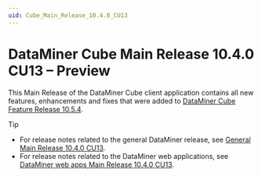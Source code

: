 ```yaml
---
uid: Cube_Main_Release_10.4.0_CU13
---
```


# DataMiner Cube Main Release 10.4.0 CU13 – Preview

This Main Release of the DataMiner Cube client application contains all new features, enhancements and fixes that were added to [DataMiner Cube Feature Release 10.5.4](xref:Cube_Feature_Release_10.5.4).

> [!TIP]
>
> - For release notes related to the general DataMiner release, see [General Main Release 10.4.0 CU13](xref:General_Main_Release_10.4.0_CU13).
> - For release notes related to the DataMiner web applications, see [DataMiner web apps Main Release 10.4.0 CU13](xref:Web_apps_Main_Release_10.4.0_CU13).
